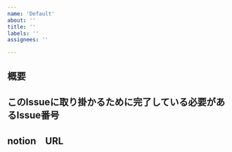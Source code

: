```yaml
---
name: 'Default'
about: '' 
title: ''
labels: ''
assignees: ''

---
```


## 概要


## このIssueに取り掛かるために完了している必要があるIssue番号


## notion　URL

